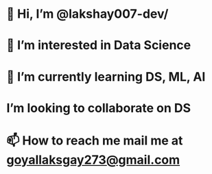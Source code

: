 # 👋 Hi, I’m @lakshay007-dev/ 
# 👀 I’m interested in Data Science 
# 🌱 I’m currently learning DS, ML, AI 
# I’m looking to collaborate on DS 
# 📫 How to reach me mail me at goyallaksgay273@gmail.com

